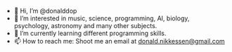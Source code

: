- 👋 Hi, I’m @donalddop
- 👀 I’m interested in music, science, programming, AI, biology, psychology, astronomy and many other subjects.
- 🌱 I’m currently learning different programming skills.
- 📫 How to reach me: Shoot me an email at donald.nikkessen@gmail.com

<!---
donalddop/donalddop is a ✨ special ✨ repository because its `README.md` (this file) appears on your GitHub profile.
You can click the Preview link to take a look at your changes.
--->
